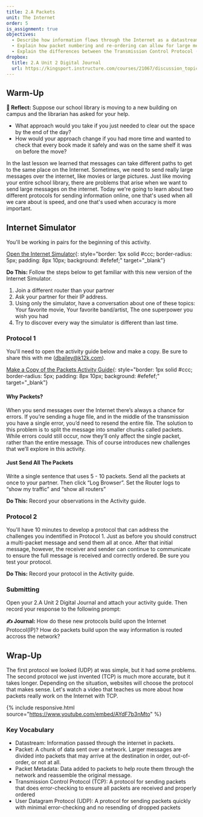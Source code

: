 ```yaml
---
title: 2.A Packets
unit: The Internet
order: 5
is_assignment: true
objectives:
  - Describe how information flows through the Internet as a datastream of packets
  - Explain how packet numbering and re-ordering can allow for large messages to reliably be sent even if packets are dropped or arrive out of order
  - Explain the differences between the Transmission Control Protocol (TCP) and User Datagram Protocol (UDP)
dropbox:
  title: 2.A Unit 2 Digital Journal
  url: https://kingsport.instructure.com/courses/21067/discussion_topics/34829
---
```


## Warm-Up

**🤔 Reflect:** Suppose our school library is moving to a new building on campus and the librarian has asked for your help.

- What approach would you take if you just needed to clear out the space by the end of the day?
- How would your approach change if you had more time and wanted to check that every book made it safely and was on the same shelf it was on before the move?

 In the last lesson we learned that messages can take different paths to get to the same place on the Internet. Sometimes, we need to send really large messages over the internet, like movies or large pictures. Just like moving your entire school library, there are problems that arise when we want to send large messages on the internet. Today we're going to learn about two different protocols for sending information online, one that's used when all we care about is speed, and one that's used when accuracy is more important.

## Internet Simulator

You'll be working in pairs for the beginning of this activity.

[Open the Internet Simulator](https://studio.code.org/s/csp2-2020/stage/5/puzzle/2){: style="border: 1px solid #ccc; border-radius: 5px; padding: 8px 10px; background: #efefef;" target="\_blank"}

**Do This:** Follow the steps below to get familiar with this new version of the Internet Simulator.

1. Join a different router than your partner
1. Ask your partner for their IP address.
1. Using only the simulator, have a conversation about one of these topics: Your favorite movie, Your favorite band/artist, The one superpower you wish you had
1. Try to discover every way the simulator is different than last time.

### Protocol 1

You'll need to open the activity guide below and make a copy. Be sure to share this with me (dbailey@k12k.com).

[Make a Copy of the Packets Activity Guide](https://docs.google.com/document/d/1SAycpvSaXUEgJQhw8efjRok-DHbtP7_avg8i0lv7oTU/copy){: style="border: 1px solid #ccc; border-radius: 5px; padding: 8px 10px; background: #efefef;" target="\_blank"}

#### Why Packets?

When you send messages over the Internet there’s always a chance for errors. If you’re sending a huge file, and in the middle of the transmission you have a single error, you’d need to resend the entire file. The solution to this problem is to split the message into smaller chunks called packets. While errors could still occur, now they’ll only affect the single packet, rather than the entire message. This of course introduces new challenges that we’ll explore in this activity.

#### Just Send All The Packets

Write a single sentence that uses 5 - 10 packets. Send all the packets at once to your partner. Then click “Log Browser”. Set the Router logs to “show my traffic” and “show all routers”

**Do This:** Record your observations in the Activity guide.

### Protocol 2

You'll have 10 minutes to develop a protocol that can address the challenges you indentified in Protocol 1. Just as before you should construct a multi-packet message and send them all at once. After that initial message, however, the receiver and sender can continue to communicate to ensure the full message is received and correctly ordered. Be sure you test your protocol.

**Do This:** Record your protocol in the Activity guide.

### Submitting

Open your 2.A Unit 2 Digital Journal and attach your activity guide. Then record your response to the following prompt:

**✍️ Journal:** How do these new protocols build upon the Internet Protocol(IP)? How do packets build upon the way information is routed accross the network?

## Wrap-Up

The first protocol we looked (UDP) at was simple, but it had some problems. The second protocol we just invented (TCP) is much more accurate, but it takes longer. Depending on the situation, websites will choose the protocol that makes sense. Let's watch a video that teaches us more about how packets really work on the Internet with TCP.

{% include responsive.html source="https://www.youtube.com/embed/AYdF7b3nMto" %}

### Key Vocabulary

- Datastream: Information passed through the internet in packets. 
- Packet:  A chunk of data sent over a network. Larger messages are divided into packets that may arrive at the destination in order, out-of-order, or not at all. 
- Packet Metadata: Data added to packets to help route them through the network and reassemble the original message.
- Transmission Control Protocol (TCP):  A protocol for sending packets that does error-checking to ensure all packets are received and properly ordered
- User Datagram Protocol (UDP):  A protocol for sending packets quickly with minimal error-checking and no resending of dropped packets
